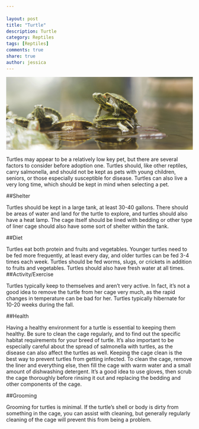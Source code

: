 ```yaml
--- 

layout: post
title: "Turtle"
description: Turtle
category: Reptiles
tags: [Reptiles]
comments: true
share: true
author: jessica
--- 
```


<img src="/images/turtle-aqua-1.jpg" class="img-post">

Turtles may appear to be a relatively low key pet, but there are several factors to consider before adoption one. Turtles should, like other reptiles, carry salmonella, and should not be kept as pets with young children, seniors, or those especially susceptible for disease. Turtles can also live a very long time, which should be kept in mind when selecting a pet.

##Shelter

Turtles should be kept in a large tank, at least 30-40 gallons. There should be areas of water and land for the turtle to explore, and turtles should also have a heat lamp. The cage itself should be lined with bedding or other type of liner cage should also have some sort of shelter within the tank. 

##Diet

Turtles eat both protein and fruits and vegetables. Younger turtles need to be fed more frequently, at least every day, and older turtles can be fed 3-4 times each week. Turtles should be fed worms, slugs, or crickets in addition to fruits and vegetables. Turtles should also have fresh water at all times.
##Activity/Exercise 

Turtles typically keep to themselves and aren’t very active. In fact, it’s not a good idea to remove the turtle from her cage very much, as the rapid changes in temperature can be bad for her. Turtles typically hibernate for 10-20 weeks during the fall.

##Health

Having a healthy environment for a turtle is essential to keeping them healthy. Be sure to clean the cage regularly, and to find out the specific habitat requirements for your breed of turtle. It’s also important to be especially careful about the spread of salmonella with turtles, as the disease can also affect the turtles as well. Keeping the cage clean is the best way to prevent turtles from getting infected. To clean the cage, remove the liner and everything else, then fill the cage with warm water and a small amount of dishwashing detergent. It’s a good idea to use gloves, then scrub the cage thoroughly before rinsing it out and replacing the bedding and other components of the cage.

##Grooming

Grooming for turtles is minimal. If the turtle’s shell or body is dirty from something in the cage, you can assist with cleaning, but generally regularly cleaning of the cage will prevent this from being a problem.